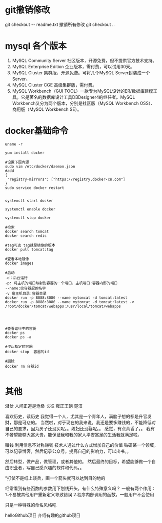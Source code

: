 
# git撤销修改
git checkout -- readme.txt
撤销所有修改
git checkout ..

# mysql 各个版本
1. MySQL Community Server 社区版本，开源免费，但不提供官方技术支持。
2. MySQL Enterprise Edition 企业版本，需付费，可以试用30天。
3. MySQL Cluster 集群版，开源免费。可将几个MySQL Server封装成一个Server。
4. MySQL Cluster CGE 高级集群版，需付费。
5. MySQL Workbench（GUI TOOL）一款专为MySQL设计的ER/数据库建模工具。它是著名的数据库设计工具DBDesigner4的继任者。MySQL Workbench又分为两个版本，分别是社区版（MySQL Workbench OSS）、商用版（MySQL Workbench SE）。


# docker基础命令
```shell
uname -r

yum install docker

#设置下国内源
sudo vim /etc/docker/daemon.json
#add
{
 "registry-mirrors": ["https://registry.docker-cn.com"]
}
sudo service docker restart


systemctl start docker

systemctl enable docker

systemctl stop docker

#检索
docker search tomcat 
docker search redis

#tag可选 tag就是镜像的版本
docker pull tomcat:tag

#查看本地镜像
docker images

#启动
-d：后台运行
-p: 将主机的端口映射到容器的一个端口，主机端口:容器内部的端口
--name:给容器起的名字
-v 宿主机目录:容器目录
docker run -p 8888:8080 --name mytomcat -d tomcat:latest
docker run -p 8888:8080 --name mytomcat -d tomcat:latest -v /root/docker/tomcat/webapps:/usr/local/tomcat/webapps




#查看运行中的容器
docker ps  
docker ps -a

#停止指定的容器
docker stop  容器的id

#删除
docker rm 容器id


```


# 其他
潜伏
人间正道是沧桑
长征
雍正王朝
楚汉

喜欢历史，读历史
我觉得一个人，尤其是一个青年人，满脑子想的都是升官发财，那是可悲的。
当然啦，对于现在的我来说，我还是要多赚钱的，不能降低对自己的要求，因为房子还没买呢。。媳妇还没娶呢。。
感觉，有点真香了。。
我有不奢望能够大富大贵，能保证我和我的家人平安富足的生活我就满足啦。

赚钱
利用信息不对称赚钱
技术人通过什么方式增加自己的价值
钻研某一个领域，可以记录博客，然后记录公众号。提高自己的影响力，可以出书。。

然后转型，做产品，做管理，或者其他的。
然后最终的目标，希望能够做一个自由职业者，写自己感兴趣的软件和代码。。

“打仗不是纸上谈兵，画一个箭头就可以达到目的地的


经常看到有些函数的参数用下划线开头，有什么特殊意义吗？
一般有两个作用：
1.不易被其他用户重新定义导致错误
2.程序内部调用的函数，一般用户不会使用

只是一种特殊的命名风格吧

helloGithub项目
介绍有趣的github项目